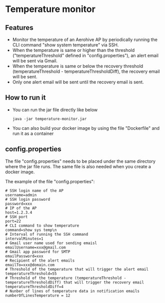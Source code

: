 # Temperature monitor
## Features
- Monitor the temperature of an Aerohive AP by periodically running the CLI command "show system temperature" via SSH. 
- When the temperature is same or higher than the threshold ("temperatureThreshold" defined in "config.properties"), an alert email will be sent via Gmail. 
- When the temperature is same or below the recovery threshold (temperatureThreshold - temperatureThresholdDiff), the recovery email will be sent.
- Only one alert email will be sent until the recovery email is sent.

## How to run it
- You can run the jar file directly like below
    ```
    java -jar temperature-monitor.jar
    ```
- You can also build your docker image by using the file "Dockerfile" and run it as a container

## config.properties
The file "config.properties" needs to be placed under the same directory where the jar file runs. The same file is also needed when you create a docker image.

The example of the file "config.properties":
```
# SSH login name of the AP
username=admin
# SSH login password
password=xxx
# IP of the AP
host=1.2.3.4
# SSH port
port=22
# CLI command to show temperature
command=show sys temp\n
# Interval of running the SSH command
intervalMinutes=1
# Gmail user name used for sending emaisl
emailUsername=xxx@gmail.com
# Gmail app password for SMTP
emailPassword=xxx
# Recipient of the alert emails
emailTo=xxx@domain.com
# Threshold of the temperature that will trigger the alert email
temperatureThreshold=55
# Threshold of the temperature (temperatureThreshold - temperatureThresholdDiff) that will trigger the recovery email
temperatureThresholdDiff=4
# Nunber of lines of temperature data in notification emails
numberOfLinesTemperature = 12
```